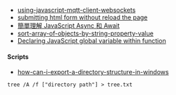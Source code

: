 - [using-javascript-mqtt-client-websockets](http://www.steves-internet-guide.com/using-javascript-mqtt-client-websockets/)
- [submitting html form without reload the page](https://www.codexpedia.com/javascript/submitting-html-form-without-reload-the-page/)
- [簡單理解 JavaScript Async 和 Await](https://www.oxxostudio.tw/articles/201908/js-async-await.html)
- [sort-array-of-objects-by-string-property-value](https://stackoverflow.com/questions/979256/sorting-an-array-of-objects-by-property-values)
- [Declaring JavaScript global variable within function](https://www.javatpoint.com/javascript-global-variable)

#### Scripts
- [how-can-i-export-a-directory-structure-in-windows](https://superuser.com/questions/258287/how-can-i-export-a-directory-structure-in-windows)
``` shell
tree /A /f ["directory path"] > tree.txt
``` 
